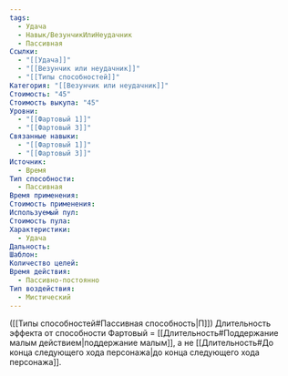 ```yaml
---
tags:
  - Удача
  - Навык/ВезунчикИлиНеудачник
  - Пассивная
Ссылки:
  - "[[Удача]]"
  - "[[Везунчик или неудачник]]"
  - "[[Типы способностей]]"
Категория: "[[Везунчик или неудачник]]"
Стоимость: "45"
Стоимость выкупа: "45"
Уровни:
  - "[[Фартовый 1]]"
  - "[[Фартовый 3]]"
Связанные навыки:
  - "[[Фартовый 1]]"
  - "[[Фартовый 3]]"
Источник:
  - Время
Тип способности:
  - Пассивная
Время применения: 
Стоимость применения: 
Используемый пул: 
Стоимость пула: 
Характеристики:
  - Удача
Дальность: 
Шаблон: 
Количество целей: 
Время действия:
  - Пассивно-постоянно
Тип воздействия:
  - Мистический
---
```


([[Типы способностей#Пассивная способность|П]]) Длительность эффекта от способности Фартовый = [[Длительность#Поддержание малым действием|поддержание малым]], а не [[Длительность#До конца следующего хода персонажа|до конца следующего хода персонажа]].  